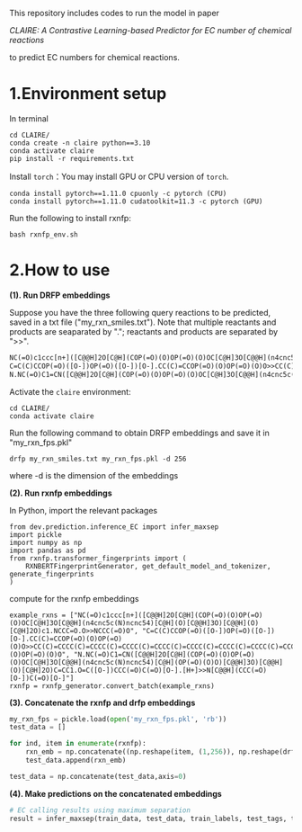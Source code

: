 
This repository includes codes to run the model in paper

_CLAIRE: A Contrastive Learning-based Predictor for EC number of chemical reactions_

to predict EC numbers for chemical reactions. 

# 1.Environment setup

In terminal
```
cd CLAIRE/
conda create -n claire python==3.10
conda activate claire
pip install -r requirements.txt
```
Install `torch`：You may install GPU or CPU version of `torch`.

```
conda install pytorch==1.11.0 cpuonly -c pytorch (CPU)
conda install pytorch==1.11.0 cudatoolkit=11.3 -c pytorch (GPU)
```

Run the following to install rxnfp:
```
bash rxnfp_env.sh
```

# 2.How to use

**(1). Run DRFP embeddings**

Suppose you have the three following query reactions to be predicted, saved in a txt file ("my_rxn_smiles.txt"). 
Note that multiple reactants and products are seaparated by "."; reactants and products are separated by ">>".

```txt
NC(=O)c1ccc[n+]([C@@H]2O[C@H](COP(=O)(O)OP(=O)(O)OC[C@H]3O[C@@H](n4cnc5c(N)ncnc54)[C@H](O)[C@@H]3O)[C@@H](O)[C@H]2O)c1.NCCC=O.O>>NCCC(=O)O
C=C(C)CCOP(=O)([O-])OP(=O)([O-])[O-].CC(C)=CCOP(=O)(O)OP(=O)(O)O>>CC(C)=CCCC(C)=CCCC(C)=CCCC(C)=CCCC(C)=CCCC(C)=CCCC(C)=CCCC(C)=CCCC(C)=CCOP(=O)(O)OP(=O)(O)O
N.NC(=O)C1=CN([C@@H]2O[C@H](COP(=O)(O)OP(=O)(O)OC[C@H]3O[C@@H](n4cnc5c(N)ncnc54)[C@H](OP(=O)(O)O)[C@@H]3O)[C@@H](O)[C@H]2O)C=CC1.O=C([O-])CCC(=O)C(=O)[O-].[H+]>>N[C@@H](CCC(=O)[O-])C(=O)[O-]
```

Activate the `claire` environment:
```
cd CLAIRE/
conda activate claire
```

Run the following command to obtain DRFP embeddings and save it in "my_rxn_fps.pkl"
```
drfp my_rxn_smiles.txt my_rxn_fps.pkl -d 256
```
where -d is the dimension of the embeddings


**(2). Run rxnfp embeddings**

In Python, import the relevant packages
```
from dev.prediction.inference_EC import infer_maxsep
import pickle
import numpy as np
import pandas as pd
from rxnfp.transformer_fingerprints import (
    RXNBERTFingerprintGenerator, get_default_model_and_tokenizer, generate_fingerprints
)
```

compute for the rxnfp embeddings

```
example_rxns = ["NC(=O)c1ccc[n+]([C@@H]2O[C@H](COP(=O)(O)OP(=O)(O)OC[C@H]3O[C@@H](n4cnc5c(N)ncnc54)[C@H](O)[C@@H]3O)[C@@H](O)[C@H]2O)c1.NCCC=O.O>>NCCC(=O)O", "C=C(C)CCOP(=O)([O-])OP(=O)([O-])[O-].CC(C)=CCOP(=O)(O)OP(=O)(O)O>>CC(C)=CCCC(C)=CCCC(C)=CCCC(C)=CCCC(C)=CCCC(C)=CCCC(C)=CCCC(C)=CCCC(C)=CCOP(=O)(O)OP(=O)(O)O", "N.NC(=O)C1=CN([C@@H]2O[C@H](COP(=O)(O)OP(=O)(O)OC[C@H]3O[C@@H](n4cnc5c(N)ncnc54)[C@H](OP(=O)(O)O)[C@@H]3O)[C@@H](O)[C@H]2O)C=CC1.O=C([O-])CCC(=O)C(=O)[O-].[H+]>>N[C@@H](CCC(=O)[O-])C(=O)[O-]"]
rxnfp = rxnfp_generator.convert_batch(example_rxns)
```

**(3). Concatenate the rxnfp and drfp embeddings**

```python
my_rxn_fps = pickle.load(open('my_rxn_fps.pkl', 'rb'))
test_data = []

for ind, item in enumerate(rxnfp):
    rxn_emb = np.concatenate((np.reshape(item, (1,256)), np.reshape(drfp[ind], (1,256))), axis=1)
    test_data.append(rxn_emb)

test_data = np.concatenate(test_data,axis=0)
```
**(4). Make predictions on the concatenated embeddings**
```python
# EC calling results using maximum separation
result = infer_maxsep(train_data, test_data, train_labels, test_tags, test_labels, pretrained_model,out_filename='./dev/results/demo', gmm = './dev/GMM/gmm_ensumble.pkl')
```

